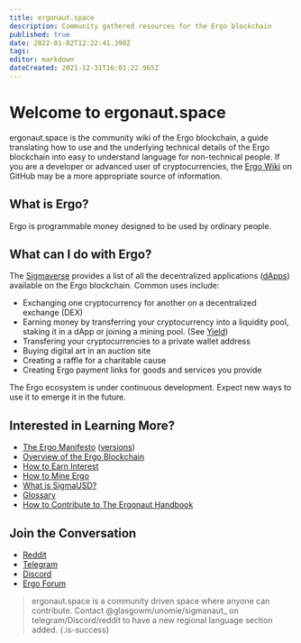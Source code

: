 ```yaml
---
title: ergonaut.space
description: Community gathered resources for the Ergo blockchain
published: true
date: 2022-01-02T12:22:41.390Z
tags: 
editor: markdown
dateCreated: 2021-12-31T16:01:22.965Z
---
```



# Welcome to ergonaut.space
ergonaut.space is the community wiki of the Ergo blockchain, a guide translating how to use and the underlying technical details of the Ergo blockchain into easy to understand language for non-technical people. If you are a developer or advanced user of cryptocurrencies, the [Ergo Wiki](https://github.com/ergoplatform/ergo/wiki) on GitHub may be a more appropriate source of information.

## What is Ergo?
Ergo is programmable money designed to be used by ordinary people. 

## What can I do with Ergo?
The [Sigmaverse](https://sigmaverse.io/) provides a list of all the decentralized applications ([dApps](https://ergonaut.space/en/Glossary/dApps)) available on the Ergo blockchain. Common uses include:

- Exchanging one cryptocurrency for another on a decentralized exchange (DEX)
- Earning money by transferring your cryptocurrency into a liquidity pool, staking it in a dApp or joining a mining pool. (See [Yield](/en/Guides/yield))
- Transfering your cryptocurrencies to a private wallet address
- Buying digital art in an auction site
- Creating a raffle for a charitable cause
- Creating Ergo payment links for goods and services you provide

The Ergo ecosystem is under continuous development. Expect new ways to use it to emerge it in the future.

## Interested in Learning More?

- [The Ergo Manifesto](https://ergoplatform.org/en/blog/2021-04-26-the-ergo-manifesto/) ([versions](Ergo/manifesto))
- [Overview of the Ergo Blockchain](https://ergonaut.space/en/ergo/Overview)
- [How to Earn Interest](https://ergonaut.space/en/Guides/yield)
- [How to Mine Ergo](https://ergonaut.space/en/Guides/Mining/Mining)
- [What is SigmaUSD?](https://ergonaut.space/en/dApps/SigmaUSD/Overview)
- [Glossary](https://ergonaut.space/en/Glossary)
- [How to Contribute to The Ergonaut Handbook](https://ergonaut.space/en/Guides/Ergonaut-Handbook/Editor's-Guide)

## Join the Conversation

- [Reddit](https://www.reddit.com/r/ergonauts)
- [Telegram](https://t.me/ergoplatform)
- [Discord](https://discordapp.com/invite/gYrVrjS)
- [Ergo Forum](https://www.ergoforum.org/)

> ergonaut.space is a community driven space where anyone can contribute. Contact @glasgowm/unomie/sigmanaut\_ on telegram/Discord/reddit to have a new regional language section added.
{.is-success}
